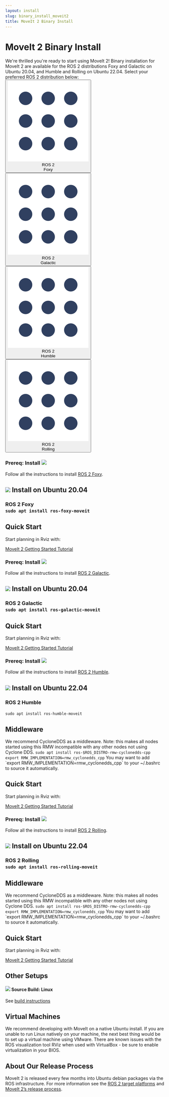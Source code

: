 ```yaml
---
layout: install
slug: binary_install_moveit2
title: MoveIt 2 Binary Install
---
```


  <div>
    <h1>MoveIt 2 Binary Install</h1>
    We're thrilled you're ready to start using MoveIt 2!
    Binary installation for MoveIt 2 are available for the ROS 2 distributions Foxy and Galactic on Ubuntu 20.04, and Humble and Rolling on Ubuntu 22.04.
    Select your preferred ROS 2 distribution below:
    <div class="row systems-rectangle">
      <button class="btn btn-primary" id="defaultButton" data-toggle="collapse" data-target="#Foxy" aria-expanded="true" aria-controls="Foxy">
          <div class="row no-gutters">
            <div class="col-auto">
                <img src="/assets/install_page/ros_icon.png"/>
              </div>
            <div class="col-auto system-type">
              <div class="system-name">
                ROS 2
              </div>
              Foxy
            </div>
          </div>
      </button>
      <button class="btn btn-primary" id="defaultButton" data-toggle="collapse" data-target="#Galactic" aria-expanded="true" aria-controls="Galactic">
        <div class="row no-gutters">
            <div class="col-auto">
                <img src="/assets/install_page/ros_icon.png"/>
              </div>
          <div class="col-auto system-type">
            <div class="system-name">
                ROS 2
            </div>
            Galactic
          </div>
        </div>
    </button>
      <button class="btn btn-primary" id="defaultButton" data-toggle="collapse" data-target="#Humble" aria-expanded="true" aria-controls="Humble">
        <div class="row no-gutters">
            <div class="col-auto">
                <img src="/assets/install_page/ros_icon.png"/>
              </div>
          <div class="col-auto system-type">
            <div class="system-name">
                ROS 2
            </div>
            Humble
          </div>
        </div>
    </button>
    <button class="btn btn-primary" id="defaultButton" data-toggle="collapse" data-target="#Rolling" aria-expanded="true" aria-controls="Rolling">
        <div class="row no-gutters">
            <div class="col-auto">
                <img src="/assets/install_page/ros_icon.png"/>
              </div>
          <div class="col-auto system-type">
            <div class="system-name">
                ROS 2
            </div>
            Rolling
          </div>
        </div>
    </button>
    </div>
    <div id="accordion">
      <!-- ----------------------------------------------------------------- -->
      <!-- ----------------------------------------------------------------- -->
      <!-- ----------------------------------------------------------------- -->
      <!-- ----------------------------------------------------------------- -->
      <div class="collapse" id="Foxy" data-parent="#accordion">
        <h3>
          Prereq: Install <img src="/assets/install_page/ros_logo.jpeg"/>
        </h3>
        <p>
          Follow all the instructions to install <a href="https://docs.ros.org/en/foxy/Installation/Ubuntu-Install-Debians.html" target="_blank">ROS 2 Foxy</a>.
        </p>
        <div class="horizontal-line"></div>
        <h2>
          <img src="/assets/install_page/ubuntu_black.png"> Install on Ubuntu 20.04
        </h2>
        <h3>
          ROS 2 Foxy
          <div class="bash-command">
            <code>sudo apt install ros-foxy-moveit</code>
          </div>
        </h3>
        <div class="horizontal-line"></div>
        <h2>
          Quick Start
        </h2>
        <p>
          Start planning in Rviz with:
        </p>
        <a href="https://moveit.picknik.ai/foxy/doc/quickstart_in_rviz/quickstart_in_rviz_tutorial.html" target="_blank">
          <span class="link-with-background">
            MoveIt 2 Getting Started Tutorial
          </span>
        </a>
      </div>
      <!-- ----------------------------------------------------------------- -->
      <!-- ----------------------------------------------------------------- -->
      <!-- ----------------------------------------------------------------- -->
      <!-- ----------------------------------------------------------------- -->
      <div class="collapse" id="Galactic" data-parent="#accordion">
        <h3>
          Prereq: Install <img src="/assets/install_page/ros_logo.jpeg"/>
        </h3>
        <p>
          Follow all the instructions to install <a href="https://docs.ros.org/en/galactic/Installation/Ubuntu-Install-Debians.html" target="_blank">ROS 2 Galactic</a>.
        </p>
        <div class="horizontal-line"></div>
        <h2>
          <img src="/assets/install_page/ubuntu_black.png"> Install on Ubuntu 20.04
        </h2>
        <h3>
          ROS 2 Galactic
          <div class="bash-command">
            <code>sudo apt install ros-galactic-moveit</code>
          </div>
        </h3>
        <div class="horizontal-line"></div>
        <h2>
          Quick Start
        </h2>
        <p>
          Start planning in Rviz with:
        </p>
        <a href="https://moveit.picknik.ai/galactic/doc/tutorials/quickstart_in_rviz/quickstart_in_rviz_tutorial.html" target="_blank">
          <span class="link-with-background">
            MoveIt 2 Getting Started Tutorial
          </span>
        </a>
      </div>
      <!-- ----------------------------------------------------------------- -->
      <!-- ----------------------------------------------------------------- -->
      <!-- ----------------------------------------------------------------- -->
      <!-- ----------------------------------------------------------------- -->
      <div class="collapse" id="Humble" data-parent="#accordion">
        <h3>
          Prereq: Install <img src="/assets/install_page/ros_logo.jpeg"/>
        </h3>
        <p>
          Follow all the instructions to install <a href="https://docs.ros.org/en/humble/Installation/Ubuntu-Install-Debians.html" target="_blank">ROS 2 Humble</a>.
        </p>
        <div class="horizontal-line"></div>
        <h2>
          <img src="/assets/install_page/ubuntu_black.png"> Install on Ubuntu 22.04
        </h2>
        <h3>
          ROS 2 Humble
        </h3>
	<div class="bash-command">
           <code>sudo apt install ros-humble-moveit</code>
        </div>
        <div class="horizontal-line"></div>
        <h2>
          Middleware
        </h2>
        <p>
          We recommend CycloneDDS as a middleware. Note: this makes all nodes started using this RMW incompatible with any other nodes not using Cyclone DDS.
          <code>sudo apt install ros-$ROS_DISTRO-rmw-cyclonedds-cpp</code>
          <code>export RMW_IMPLEMENTATION=rmw_cyclonedds_cpp</code>
          You may want to add `export RMW_IMPLEMENTATION=rmw_cyclonedds_cpp` to your ~/.bashrc to source it automatically.
        </p>
        <div class="horizontal-line"></div>
        <h2>
          Quick Start
        </h2>
        <p>
          Start planning in Rviz with:
        </p>
        <a href="https://moveit.picknik.ai/humble/doc/tutorials/quickstart_in_rviz/quickstart_in_rviz_tutorial.html" target="_blank">
          <span class="link-with-background">
            MoveIt 2 Getting Started Tutorial
          </span>
        </a>
      </div>
      <!-- ----------------------------------------------------------------- -->
      <!-- ----------------------------------------------------------------- -->
      <!-- ----------------------------------------------------------------- -->
      <!-- ----------------------------------------------------------------- -->
      <div class="collapse" id="Rolling" data-parent="#accordion">
        <h3>
          Prereq: Install <img src="/assets/install_page/ros_logo.jpeg"/>
        </h3>
        <p>
          Follow all the instructions to install <a href="https://docs.ros.org/en/rolling/Installation/Ubuntu-Install-Debians.html" target="_blank">ROS 2 Rolling</a>.
        </p>
        <div class="horizontal-line"></div>
        <h2>
          <img src="/assets/install_page/ubuntu_black.png"> Install on Ubuntu 22.04
        </h2>
        <h3>
          ROS 2 Rolling
          <div class="bash-command">
            <code>sudo apt install ros-rolling-moveit</code>
          </div>
        </h3>
        <div class="horizontal-line"></div>
        <h2>
          Middleware
        </h2>
        <p>
          We recommend CycloneDDS as a middleware. Note: this makes all nodes started using this RMW incompatible with any other nodes not using Cyclone DDS.
          <code>sudo apt install ros-$ROS_DISTRO-rmw-cyclonedds-cpp</code>
          <code>export RMW_IMPLEMENTATION=rmw_cyclonedds_cpp</code>
          You may want to add `export RMW_IMPLEMENTATION=rmw_cyclonedds_cpp` to your ~/.bashrc to source it automatically.
        </p>
        <div class="horizontal-line"></div>
        <h2>
          Quick Start
        </h2>
        <p>
          Start planning in Rviz with:
        </p>
        <a href="https://moveit.picknik.ai/foxy/doc/quickstart_in_rviz/quickstart_in_rviz_tutorial.html" target="_blank">
          <span class="link-with-background">
            MoveIt 2 Getting Started Tutorial
          </span>
        </a>
      </div>
      <!-- ----------------------------------------------------------------- -->
      <!-- ----------------------------------------------------------------- -->
      <!-- ----------------------------------------------------------------- -->
      <!-- ----------------------------------------------------------------- -->
      <div class="horizontal-line"></div>
      <h2>
        Other Setups
      </h2>
      <div class="row no-gutters">
        <div class="col-6">
          <h4>
            <img src="/assets/install_page/github.png"/>
            Source Build: Linux
          </h4>
          <p>
            See <a href="/install-moveit2/source/">build instructions</a>
          </p>
        </div>
      </div>
      <div class="horizontal-line"></div>
      <h2>
        Virtual Machines
      </h2>
      <p>
        We recommend developing with MoveIt on a native Ubuntu install. If you are unable to run Linux natively on your machine, the next best thing would be to set up a virtual machine using VMware. There are known issues with the ROS visualization tool RViz when used with VirtualBox - be sure to enable virtualization in your BIOS.
      </p>
      <div class="horizontal-line"></div>
      <h2>
        About Our Release Process
      </h2>
      <p>
        MoveIt 2 is released every few months into Ubuntu debian packages via
        the ROS infrastructure. For more information see the <a href="https://www.ros.org/reps/rep-2000.html" target="_blank">ROS 2 target platforms</a>
        and <a href="/documentation/contributing/releases/">MoveIt 2’s release process</a>.
      </p>
    </div>
  </div>

<script type="text/javascript">
document.addEventListener("DOMContentLoaded", function(event) {
    document.getElementById("defaultButton").click();
 });
jQuery(function($) {
  $('.btn-primary').click(function() {
    $('.btn-primary').not(this).removeClass('active').html(function() {
    });
    $(this).addClass('active')
  });
});
</script>
